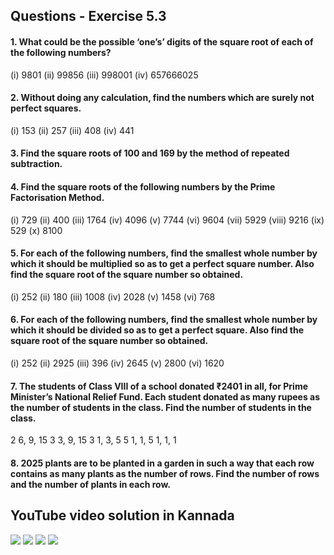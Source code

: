 ## Questions - Exercise 5.3
#### 1. What could be the possible ‘one’s’ digits of the square root of each of the following numbers?
(i) 9801 (ii) 99856 (iii) 998001 (iv) 657666025
#### 2. Without doing any calculation, find the numbers which are surely not perfect squares.
(i) 153 (ii) 257 (iii) 408 (iv) 441
#### 3. Find the square roots of 100 and 169 by the method of repeated subtraction.
#### 4. Find the square roots of the following numbers by the Prime Factorisation Method.
(i) 729 (ii) 400 (iii) 1764 (iv) 4096
(v) 7744 (vi) 9604 (vii) 5929 (viii) 9216
(ix) 529 (x) 8100
#### 5. For each of the following numbers, find the smallest whole number by which it should be multiplied so as to get a perfect square number. Also find the square root of the square number so obtained.
(i) 252 (ii) 180 (iii) 1008 (iv) 2028
(v) 1458 (vi) 768
#### 6. For each of the following numbers, find the smallest whole number by which it should be divided so as to get a perfect square. Also find the square root of the square number so obtained.
(i) 252 (ii) 2925 (iii) 396 (iv) 2645
(v) 2800 (vi) 1620
#### 7. The students of Class VIII of a school donated ₹2401 in all, for Prime Minister’s National Relief Fund. Each student donated as many rupees as the number of students in the class. Find the number of students in the class.
2 6, 9, 15
3 3, 9, 15
3 1, 3, 5
5 1, 1, 5
1, 1, 1
#### 8. 2025 plants are to be planted in a garden in such a way that each row contains as many plants as the number of rows. Find the number of rows and the number of plants in each row.

## YouTube video solution in Kannada 
[![](https://img.youtube.com/vi/FDqlpLBYLsk/0.jpg)](https://www.youtube.com/watch?v=FDqlpLBYLsk)
[![](https://img.youtube.com/vi/7KNrlwVJ8Ik/0.jpg)](https://www.youtube.com/watch?v=7KNrlwVJ8Ik)
[![](https://img.youtube.com/vi/M6WapFJk8aw/0.jpg)](https://www.youtube.com/watch?v=M6WapFJk8aw)
[![](https://img.youtube.com/vi/7xplja7R5J8/0.jpg)](https://www.youtube.com/watch?v=7xplja7R5J8)

